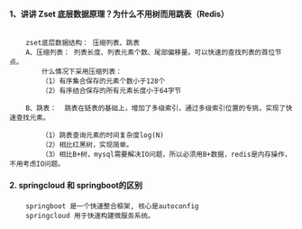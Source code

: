 #### 1、讲讲 Zset 底层数据原理？为什么不用树而用跳表（Redis）
```

    zset底层数据结构： 压缩列表、跳表
    A、压缩列表： 列表长度、列表元素个数、尾部偏移量。可以快速的查找列表的首位节点。
        什么情况下采用压缩列表：
        （1）有序集合保存的元素个数小于128个
        （2）有序结合保存的所有元素长度小于64字节

    B、跳表：  跳表在链表的基础上，增加了多级索引，通过多级索引位置的专挑，实现了快速查找元素。

        （1）跳表查询元素的时间复杂度log(N)
        （2）相比红黑树，实现简单。
        （3）相比B+树，mysql需要解决IO问题，所以必须用B+数据，redis是内存操作，不用考虑IO问题。

```

#### 2. springcloud 和 springboot的区别

```
    springboot 是一个快速整合框架, 核心是autoconfig
    springcloud 用于快速构建微服务系统。
```
